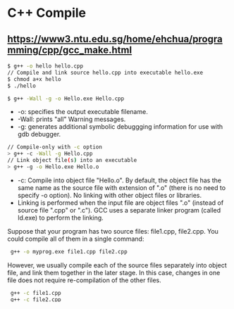# C++ Compile

## https://www3.ntu.edu.sg/home/ehchua/programming/cpp/gcc_make.html

```Bash
$ g++ -o hello hello.cpp
// Compile and link source hello.cpp into executable hello.exe
$ chmod a+x hello
$ ./hello
```

```Bash
$ g++ -Wall -g -o Hello.exe Hello.cpp
```

* -o: specifies the output executable filename.
* -Wall: prints "all" Warning messages.
* -g: generates additional symbolic debuggging information for use with gdb debugger.

```Bash
// Compile-only with -c option
> g++ -c -Wall -g Hello.cpp
// Link object file(s) into an executable
> g++ -g -o Hello.exe Hello.o
```

* -c: Compile into object file "Hello.o". By default, the object file has the same name as the source file with extension of ".o" (there is no need to specify -o option). No linking with other object files or libraries.
* Linking is performed when the input file are object files ".o" (instead of source file ".cpp" or ".c"). GCC uses a separate linker program (called ld.exe) to perform the linking.

Suppose that your program has two source files: file1.cpp, file2.cpp. You could compile all of them in a single command:

```Bash
 g++ -o myprog.exe file1.cpp file2.cpp
```

However, we usually compile each of the source files separately into object file, and link them together in the later stage. In this case, changes in one file does not require re-compilation of the other files.

```Bash
 g++ -c file1.cpp
 g++ -c file2.cpp
 g++ -o myprog.exe file1.o file2.o
```


```Bash
$ g++ -std=c++17 -g -O3 -Wall -Wextra -Werror -o smartPoint SmartPointers.cpp
```
